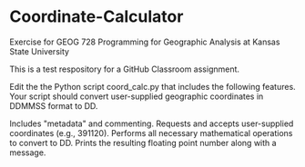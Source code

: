 # Coordinate-Calculator
Exercise for GEOG 728 Programming for Geographic Analysis at Kansas State University

This is a test respository for a GitHub Classroom assignment.

Edit the the Python script coord_calc.py that includes the following features. Your script should convert user-supplied geographic coordinates in DDMMSS format to DD.

Includes "metadata" and commenting.
Requests and accepts user-supplied coordinates (e.g., 391120).
Performs all necessary mathematical operations to convert to DD.
Prints the resulting floating point number along with a message.
